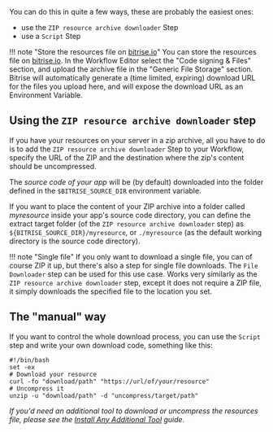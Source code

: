 You can do this in quite a few ways, these are probably the easiest ones:

* use the `ZIP resource archive downloader` Step
* use a `Script` Step

!!! note "Store the resources file on [bitrise.io](https://www.bitrise.io)"
    You can store the resources file on [bitrise.io](https://www.bitrise.io).
    In the Workflow Editor select the "Code signing & Files" section,
    and upload the archive file in the "Generic File Storage" section.
    Bitrise will automatically generate a (time limited, expiring) download URL
    for the files you upload here, and will expose the download URL
    as an Environment Variable.

## Using the `ZIP resource archive downloader` step

If you have your resources on your server in a zip archive, all you have to do
is to add the `ZIP resource archive downloader` Step to your Workflow,
specify the URL of the ZIP and the destination where the zip's content should be uncompressed.

The _source code of your app_ will be (by default) downloaded into the folder
defined in the `$BITRISE_SOURCE_DIR` environment variable.

If you want to place the content of your ZIP archive into a folder called *myresource*
inside your app's source code directory, you can define the extract target folder
(of the `ZIP resource archive downloader` step) as `${BITRISE_SOURCE_DIR}/myresource`,
or `./myresource` (as the default working directory is the source code directory).

!!! note "Single file"
    If you only want to download a single file, you can of course ZIP it up,
    but there's also a step for single file downloads. The `File Downloader`
    step can be used for this use case. Works very similarly as the
    `ZIP resource archive downloader` step, except it does not require a ZIP file,
    it simply downloads the specified file to the location you set.

## The "manual" way

If you want to control the whole download process, you can use the `Script` step
and write your own download code, something like this:

```
#!/bin/bash
set -ex
# Download your resource
curl -fo "download/path" "https://url/of/your/resource"
# Uncompress it
unzip -u "download/path" -d "uncompress/target/path"
```

_If you'd need an additional tool to download or uncompress the resources file,
please see the [Install Any Additional Tool](/tips-and-tricks/install-additional-tools/) guide._
